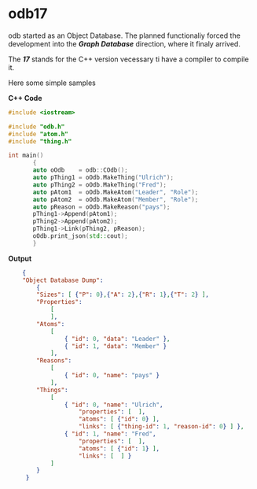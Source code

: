 # odb17

odb started as an Object Database. The planned functionaliy forced the
development into the ***Graph Database*** direction, where it finaly arrived.

The ***17*** stands for the C++ version vecessary ti have a compiler to compile it.

Here some simple samples

**C++ Code**
```cpp
#include <iostream>

#include "odb.h"
#include "atom.h"
#include "thing.h"

int main()
       {
       auto oOdb    = odb::COdb();
       auto pThing1 = oOdb.MakeThing("Ulrich");
       auto pThing2 = oOdb.MakeThing("Fred");
       auto pAtom1  = oOdb.MakeAtom("Leader", "Role");
       auto pAtom2  = oOdb.MakeAtom("Member", "Role");
       auto pReason = oOdb.MakeReason("pays");
       pThing1->Append(pAtom1);
       pThing2->Append(pAtom2);
       pThing1->Link(pThing2, pReason);
       oOdb.print_json(std::cout);
       }
```
 **Output**

```json
    {
    "Object Database Dump":
        {
        "Sizes": [ {"P": 0},{"A": 2},{"R": 1},{"T": 2} ],
        "Properties":
            [
            ],
        "Atoms":
            [
                { "id": 0, "data": "Leader" },
                { "id": 1, "data": "Member" }
            ],
        "Reasons":
            [
                { "id": 0, "name": "pays" }
            ],
        "Things":
            [
                { "id": 0, "name": "Ulrich",
                    "properties": [  ],
                    "atoms": [ {"id": 0} ],
                    "links": [ {"thing-id": 1, "reason-id": 0} ] },
                { "id": 1, "name": "Fred",
                    "properties": [  ],
                    "atoms": [ {"id": 1} ],
                    "links": [  ] }
            ]
        }
     }
```

